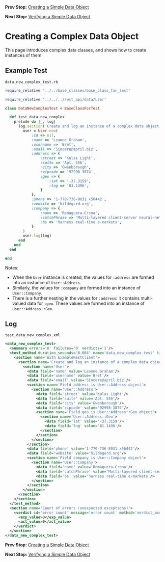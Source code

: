 <!--- GENERATED FILE, DO NOT EDIT --->
**Prev Stop:** [Creating a Simple Data Object](./DataNewSimple.md)

**Next Stop:** [Verifying a Simple Data Object](./DataEqualSimple.md)


# Creating a Complex Data Object

This page introduces complex data classes, and shows how to create instances of them.

## Example Test

<code>data_new_complex_test.rb</code>
```ruby
require_relative '../../base_classes/base_class_for_test'

require_relative '../../../rest_api/data/user'

class DataNewComplexTest < BaseClassForTest

  def test_data_new_complex
    prelude do |_, log|
      log.section('Create and log an instance of a complex data object') do
        user = User.new(
            :id => nil,
            :name => 'Leanne Graham',
            :username => 'Bret',
            :email => 'Sincere@april.biz',
            :address => {
                :street => 'Kulas Light',
                :suite => 'Apt. 556',
                :city => 'Gwenborough',
                :zipcode => '92998-3874',
                :geo => {
                    :lat => '-37.3159',
                    :lng => '81.1496',
                }
            },
            :phone => '1-770-736-8031 x56442',
            :website => 'hildegard.org',
            :company => {
                :name => 'Romaguera-Crona',
                :catchPhrase => 'Multi-layered client-server neural-net',
                :bs => 'harness real-time e-markets',
            }
        )
        user.log(log)
      end
    end
  end

end
```

Notes:

- When the `User` instance is created, the values for `:address` are formed into an instance of `User::Address`.
- Similarly, the values for `:company` are formed into an instance of `User::Company`.
- There is a further nesting in the values for `:address`:  it contains multi-valued data for `:geo`.  These values are formed into an instance of `User::Address::Geo`.

## Log

<code>test_data_new_complex.xml</code>
```xml
<data_new_complex_test>
  <summary errors='0' failures='0' verdicts='1'/>
  <test_method duration_seconds='0.004' name='data_new_complex_test' timestamp='2017-10-04-Wed-12.44.24.669'>
    <section name='With ExampleRestClient'>
      <section name='Create and log an instance of a complex data object'>
        <section name='User'>
          <data field='name' value='Leanne Graham'/>
          <data field='username' value='Bret'/>
          <data field='email' value='Sincere@april.biz'/>
          <section name='Field address is User::Address object'>
            <section name='User::Address'>
              <data field='street' value='Kulas Light'/>
              <data field='suite' value='Apt. 556'/>
              <data field='city' value='Gwenborough'/>
              <data field='zipcode' value='92998-3874'/>
              <section name='Field geo is User::Address::Geo object'>
                <section name='User::Address::Geo'>
                  <data field='lat' value='-37.3159'/>
                  <data field='lng' value='81.1496'/>
                </section>
              </section>
            </section>
          </section>
          <data field='phone' value='1-770-736-8031 x56442'/>
          <data field='website' value='hildegard.org'/>
          <section name='Field company is User::Company object'>
            <section name='User::Company'>
              <data field='name' value='Romaguera-Crona'/>
              <data field='catchPhrase' value='Multi-layered client-server neural-net'/>
              <data field='bs' value='harness real-time e-markets'/>
            </section>
          </section>
        </section>
      </section>
    </section>
  </test_method>
  <section name='Count of errors (unexpected exceptions)'>
    <verdict id='error count' message='error count' method='verdict_assert_equal?' outcome='passed' volatile='true'>
      <exp_value>0</exp_value>
      <act_value>0</act_value>
    </verdict>
  </section>
</data_new_complex_test>
```

**Prev Stop:** [Creating a Simple Data Object](./DataNewSimple.md)

**Next Stop:** [Verifying a Simple Data Object](./DataEqualSimple.md)


